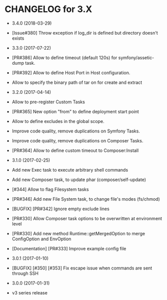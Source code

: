 CHANGELOG for 3.X
=================

* 3.4.0 (2018-03-29)
 * [Issue#380] Throw exception if log_dir is defined but directory doesn't exists
 

* 3.3.0 (2017-07-22)
 * [PR#386] Allow to define timeout (default 120s) for symfony/assetic-dump task.
 * [PR#392] Allow to define Host Port in Host configuration.
 * Allow to specify the binary path of tar on for create and extract

* 3.2.0 (2017-04-14)
 * Allow to pre-register Custom Tasks
 * [PR#365] New option "from" to define deployment start point
 * Allow to define excludes in the global scope.
 * Improve code quality, remove duplications on Symfony Tasks.
 * Improve code quality, remove duplications on Composer Tasks.
 * [PR#364] Allow to define custom timeout to Composer:Install

* 3.1.0 (2017-02-25)
 * Add new Exec task to execute arbitrary shell commands
 * Add new Composer task, to update phar (composer/self-update)
 * [#344] Allow to flag Filesystem tasks
 * [PR#346] Add new File System task, to change file's modes (fs/chmod)
 * [BUGFIX] [PR#342] Ignore empty exclude lines
 * [PR#330] Allow Composer task options to be overwritten at environment level
 * [PR#330] Add new method Runtime::getMergedOption to merge ConfigOption and EnvOption
 * [Documentation] [PR#333] Improve example config file

* 3.0.1 (2017-01-10)
 * [BUGFIX] [#350] [#353] Fix escape issue when commands are sent through SSH

* 3.0.0 (2017-01-31)
 * v3 series release
